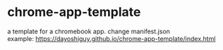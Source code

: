 # chrome-app-template
a template for a chromebook app. change manifest.json<br>
example: https://dayoshiguy.github.io/chrome-app-template/index.html
